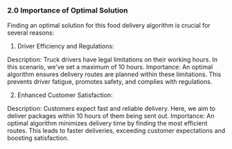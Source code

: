 <h3>2.0 Importance of Optimal Solution</h3>

Finding an optimal solution for this food delivery algorithm is crucial for several reasons:

1. Driver Efficiency and Regulations:

Description: Truck drivers have legal limitations on their working hours. In this scenario, we've set a maximum of 10 hours.
Importance: An optimal algorithm ensures delivery routes are planned within these limitations. This prevents driver fatigue, promotes safety, and complies with regulations.



2. Enhanced Customer Satisfaction:

Description: Customers expect fast and reliable delivery. Here, we aim to deliver packages within 10 hours of them being sent out.
Importance: An optimal algorithm minimizes delivery time by finding the most efficient routes. This leads to faster deliveries, exceeding customer expectations and boosting satisfaction.
